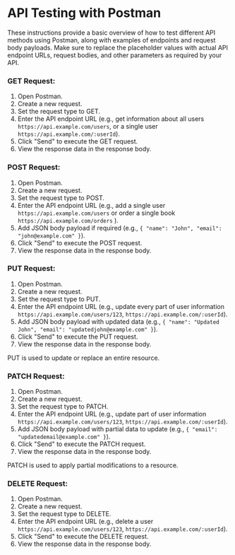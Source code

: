 # API Testing with Postman

These instructions provide a basic overview of how to test different API methods using Postman, along with examples of endpoints and request body payloads. Make sure to replace the placeholder values with actual API endpoint URLs, request bodies, and other parameters as required by your API.

### GET Request:

1. Open Postman.
2. Create a new request.
3. Set the request type to GET.
4. Enter the API endpoint URL 
(e.g., get information about all users `https://api.example.com/users`, or a single user `https://api.example.com/:userId`).
5. Click "Send" to execute the GET request.
6. View the response data in the response body.

### POST Request:

1. Open Postman.
2. Create a new request.
3. Set the request type to POST.
4. Enter the API endpoint URL 
(e.g., add a single user `https://api.example.com/users` or order a single book `https://api.example.com/orders` ).
5. Add JSON body payload if required (e.g., `{ "name": "John", "email": "john@example.com" }`).
6. Click "Send" to execute the POST request.
7. View the response data in the response body.

### PUT Request:

1. Open Postman.
2. Create a new request.
3. Set the request type to PUT.
4. Enter the API endpoint URL 
(e.g., update every part of user information `https://api.example.com/users/123`, `https://api.example.com/:userId`).
5. Add JSON body payload with updated data (e.g., `{ "name": "Updated John", "email": "updatedjohn@example.com" }`).
6. Click "Send" to execute the PUT request.
7. View the response data in the response body.

PUT is used to update or replace an entire resource.

### PATCH Request:

1. Open Postman.
2. Create a new request.
3. Set the request type to PATCH.
4. Enter the API endpoint URL 
(e.g., update part of user information `https://api.example.com/users/123`, `https://api.example.com/:userId`).
5. Add JSON body payload with partial data to update (e.g., `{ "email": "updatedemail@example.com" }`).
6. Click "Send" to execute the PATCH request.
7. View the response data in the response body.

PATCH is used to apply partial modifications to a resource.

### DELETE Request:

1. Open Postman.
2. Create a new request.
3. Set the request type to DELETE.
4. Enter the API endpoint URL 
(e.g., delete a user `https://api.example.com/users/123`, `https://api.example.com/:userId`).
5. Click "Send" to execute the DELETE request.
6. View the response data in the response body.
